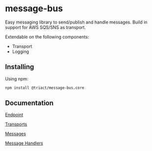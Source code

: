 # message-bus
Easy messaging library to send/publish and handle messages. Build in support for AWS SQS/SNS as transport.

Extendable on the following components:
- Transport 
- Logging

## Installing
Using npm:
```bash
npm install @triact/message-bus.core
```

## Documentation
[Endpoint](/docs/endpoint.md)

[Transports](/docs/transport.md)

[Messages](/docs/messages.md)

[Message Handlers](/docs/message-handlers)
